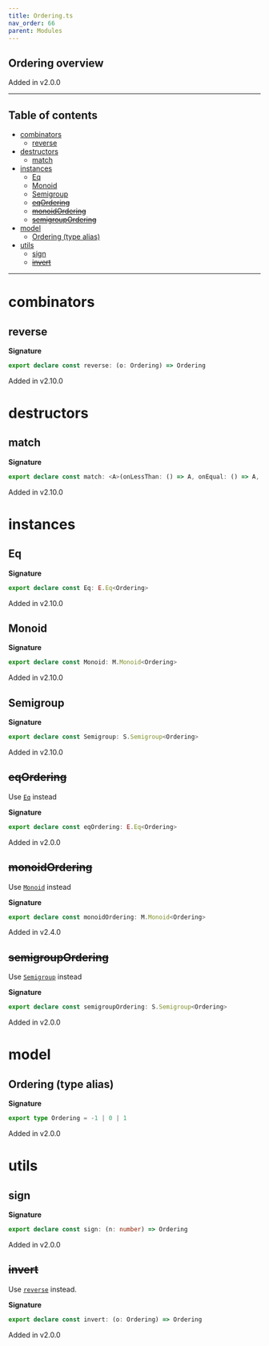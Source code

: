 ```yaml
---
title: Ordering.ts
nav_order: 66
parent: Modules
---
```


## Ordering overview

Added in v2.0.0

---

<h2 class="text-delta">Table of contents</h2>

- [combinators](#combinators)
  - [reverse](#reverse)
- [destructors](#destructors)
  - [match](#match)
- [instances](#instances)
  - [Eq](#eq)
  - [Monoid](#monoid)
  - [Semigroup](#semigroup)
  - [~~eqOrdering~~](#eqordering)
  - [~~monoidOrdering~~](#monoidordering)
  - [~~semigroupOrdering~~](#semigroupordering)
- [model](#model)
  - [Ordering (type alias)](#ordering-type-alias)
- [utils](#utils)
  - [sign](#sign)
  - [~~invert~~](#invert)

---

# combinators

## reverse

**Signature**

```ts
export declare const reverse: (o: Ordering) => Ordering
```

Added in v2.10.0

# destructors

## match

**Signature**

```ts
export declare const match: <A>(onLessThan: () => A, onEqual: () => A, onGreaterThan: () => A) => (o: Ordering) => A
```

Added in v2.10.0

# instances

## Eq

**Signature**

```ts
export declare const Eq: E.Eq<Ordering>
```

Added in v2.10.0

## Monoid

**Signature**

```ts
export declare const Monoid: M.Monoid<Ordering>
```

Added in v2.10.0

## Semigroup

**Signature**

```ts
export declare const Semigroup: S.Semigroup<Ordering>
```

Added in v2.10.0

## ~~eqOrdering~~

Use [`Eq`](#eq) instead

**Signature**

```ts
export declare const eqOrdering: E.Eq<Ordering>
```

Added in v2.0.0

## ~~monoidOrdering~~

Use [`Monoid`](#monoid) instead

**Signature**

```ts
export declare const monoidOrdering: M.Monoid<Ordering>
```

Added in v2.4.0

## ~~semigroupOrdering~~

Use [`Semigroup`](#semigroup) instead

**Signature**

```ts
export declare const semigroupOrdering: S.Semigroup<Ordering>
```

Added in v2.0.0

# model

## Ordering (type alias)

**Signature**

```ts
export type Ordering = -1 | 0 | 1
```

Added in v2.0.0

# utils

## sign

**Signature**

```ts
export declare const sign: (n: number) => Ordering
```

Added in v2.0.0

## ~~invert~~

Use [`reverse`](#reverse) instead.

**Signature**

```ts
export declare const invert: (o: Ordering) => Ordering
```

Added in v2.0.0
